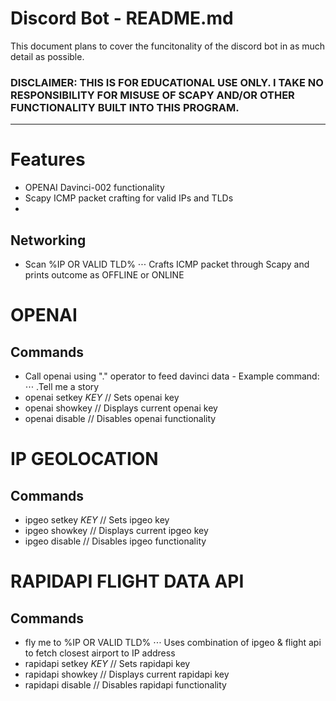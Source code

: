 # Discord Bot - README.md

This document plans to cover the funcitonality of the discord bot in as much detail as possible.

### DISCLAIMER: THIS IS FOR EDUCATIONAL USE ONLY. I TAKE NO RESPONSIBILITY FOR MISUSE OF SCAPY AND/OR OTHER FUNCTIONALITY BUILT INTO THIS PROGRAM.

---

# Features

- OPENAI Davinci-002 functionality
- Scapy ICMP packet crafting for valid IPs and TLDs
- 

## Networking

- Scan %IP OR VALID TLD%
⋅⋅⋅ Crafts ICMP packet through Scapy and prints outcome as OFFLINE or ONLINE

##

# OPENAI

## Commands

- Call openai using "." operator to feed davinci data - Example command: 
⋅⋅⋅ .Tell me a story
- openai setkey $KEY$ // Sets openai key
- openai showkey      // Displays current openai key
- openai disable      // Disables openai functionality

# IP GEOLOCATION

## Commands

- ipgeo setkey $KEY$ // Sets ipgeo key
- ipgeo showkey      // Displays current ipgeo key
- ipgeo disable      // Disables ipgeo functionality

# RAPIDAPI FLIGHT DATA API

## Commands

- fly me to %IP OR VALID TLD%
⋅⋅⋅ Uses combination of ipgeo & flight api to fetch closest airport to IP address
- rapidapi setkey $KEY$ // Sets rapidapi key
- rapidapi showkey      // Displays current rapidapi key
- rapidapi disable      // Disables rapidapi functionality
